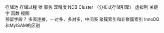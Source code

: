 存储池
存储过程
锁
事务
双精度
NDB Cluster （分布式存储引擎）
虚拟列
关键字
函数
视图  
预留字段？
多表连接，一对多，多对多，中间表
聚簇索引和非聚簇索引
InnoDB和MyISAM的区别
